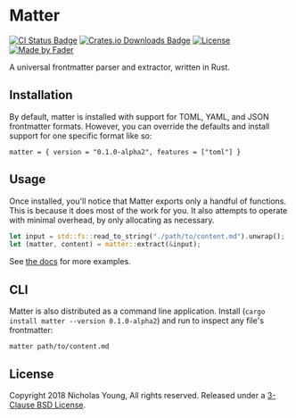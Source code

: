 # Matter

[![CI Status
Badge](https://gitlab.com/secretfader/matter/badges/master/build.svg)](https://gitlab.com/secretfader/matter)
[![Crates.io Downloads Badge](https://img.shields.io/crates/d/matter)](https://crates.io/crates/matter)
[![License](https://img.shields.io/badge/License-BSD%203--Clause-blue.svg)](https://opensource.org/licenses/BSD-3-Clause)
[![Made by Fader](https://img.shields.io/badge/made_by-Fader-purple.svg)](https://www.secretfader.com)

A universal frontmatter parser and extractor, written in Rust.

## Installation

By default, matter is installed with support for TOML, YAML, and JSON
frontmatter formats. However, you can override the defaults and install support
for one specific format like so:

`matter = { version = "0.1.0-alpha2", features = ["toml"] }`

## Usage

Once installed, you'll notice that Matter exports only a handful of functions.
This is because it does most of the work for you. It also attempts to operate
with minimal overhead, by only allocating as necessary.

```rust
let input = std::fs::read_to_string("./path/to/content.md").unwrap();
let (matter, content) = matter::extract(&input);
```

See [the docs](https://docs.rs/matter) for more examples.

## CLI

Matter is also distributed as a command line application. Install (`cargo
install matter --version 0.1.0-alpha2`) and run to inspect any file's frontmatter:

`matter path/to/content.md`

## License

Copyright 2018 Nicholas Young, All rights reserved. Released under a [3-Clause
BSD License](LICENSE).
